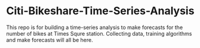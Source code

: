 # Citi-Bikeshare-Time-Series-Analysis

This repo is for building a time-series analysis to make forecasts for the number of bikes at Times Squre station. Collecting data, training algorithms and make forecasts will all be here.

